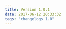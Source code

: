 ```yaml
---
title: Version 1.0.1
date: 2017-06-12 20:33:32 
tags: "changelogs 1.0"
---
```


<script src="https://gist.github.com/spinnaker-release/b3515a47abbcdc86f0cfdc2bd6cb8a17.js"></script>